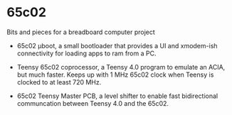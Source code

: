 # 65c02
Bits and pieces for a breadboard computer project

- 65c02 µboot, a small bootloader that provides a UI and xmodem-ish connectivity for loading apps to ram from a PC.

- Teensy 65c02 coprocessor, a Teensy 4.0 program to emulate an ACIA, but much faster. Keeps up with 1 MHz 65c02 clock when Teensy is clocked to at least 720 MHz.

- 65c02 Teensy Master PCB, a level shifter to enable fast bidirectional communcation between Teensy 4.0 and the 65c02.